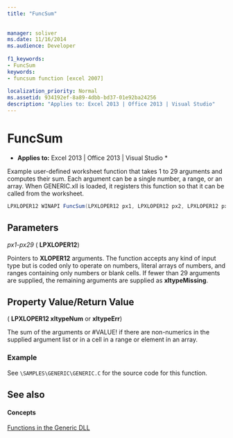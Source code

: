 ```yaml
---
title: "FuncSum"
 
 
manager: soliver
ms.date: 11/16/2014
ms.audience: Developer
 
f1_keywords:
- FuncSum
keywords:
- funcsum function [excel 2007]
 
localization_priority: Normal
ms.assetid: 934192ef-8a89-4dbb-bd37-01e92ba24256
description: "Applies to: Excel 2013 | Office 2013 | Visual Studio"
---
```


# FuncSum

 * **Applies to:** Excel 2013 | Office 2013 | Visual Studio * 
  
Example user-defined worksheet function that takes 1 to 29 arguments and computes their sum. Each argument can be a single number, a range, or an array. When GENERIC.xll is loaded, it registers this function so that it can be called from the worksheet. 
  
```cs
LPXLOPER12 WINAPI FuncSum(LPXLOPER12 px1, LPXLOPER12 px2, LPXLOPER12 px3,LPXLOPER12 px4, LPXLOPER12 px5, LPXLOPER12 px6, LPXLOPER12 px7,LPXLOPER12 px8, LPXLOPER12 px9, LPXLOPER12 px10, LPXLOPER12 px11,LPXLOPER12 px12, LPXLOPER12 px13, LPXLOPER12 px14, LPXLOPER12 px15,LPXLOPER12 px16, LPXLOPER12 px17, LPXLOPER12 px18, LPXLOPER12 px19,LPXLOPER12 px20, LPXLOPER12 px21, LPXLOPER12 px22, LPXLOPER12 px23,LPXLOPER12 px24, LPXLOPER12 px25, LPXLOPER12 px26, LPXLOPER12 px27,LPXLOPER12 px28, LPXLOPER12 px29);
```

## Parameters

 _px1-px29_ ( **LPXLOPER12**)
  
Pointers to **XLOPER12** arguments. The function accepts any kind of input type but is coded only to operate on numbers, literal arrays of numbers, and ranges containing only numbers or blank cells. If fewer than 29 arguments are supplied, the remaining arguments are supplied as **xltypeMissing**.
  
## Property Value/Return Value

( **LPXLOPER12 xltypeNum** or **xltypeErr**)
  
The sum of the arguments or #VALUE! if there are non-numerics in the supplied argument list or in a cell in a range or element in an array.
  
### Example

See  `\SAMPLES\GENERIC\GENERIC.C` for the source code for this function. 
  
## See also

#### Concepts

[Functions in the Generic DLL](functions-in-the-generic-dll.md)

